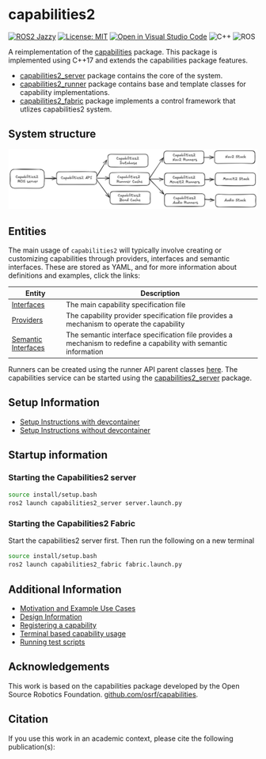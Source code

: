 # capabilities2

[![ROS2 Jazzy](https://img.shields.io/badge/ROS2-Jazzy-blue)](https://index.ros.org/doc/ros2/Releases/)
[![License: MIT](https://img.shields.io/badge/License-MIT-yellow.svg)](https://opensource.org/licenses/MIT)
[![Open in Visual Studio Code](https://img.shields.io/badge/vscode-dev-blue)](https://open.vscode.dev/airesearchlab/capabilities2)
![C++](https://img.shields.io/badge/Code-C++-informational?&logo=c%2b%2b)
![ROS](https://img.shields.io/badge/Framework-ROS2-informational?&logo=ROS)

A reimplementation of the [capabilities](https://github.com/osrf/capabilities) package. This package is implemented using C++17 and extends the capabilities package features. 
- [capabilities2_server](./capabilities2_server/readme.md) package contains the core of the system.
- [capabilities2_runner](./capabilities2_server/readme.md) package contains base and template classes for capability implementations.
- [capabilities2_fabric](./capabilities2_fabric/readme.md) package implements a control framework that utlizes capabilities2 system.


## System structure

![System Structure](./docs/images/system-structure.png)

## Entities

The main usage of `capabilities2` will typically involve creating or customizing capabilities through providers, interfaces and semantic interfaces. These are stored as YAML, and for more information about definitions and examples, click the links:

| Entity | Description |
| --- | --- |
| [Interfaces](./docs/interfaces.md) | The main capability specification file |
| [Providers](./docs/providers.md) | The capability provider specification file provides a mechanism to operate the capability |
| [Semantic Interfaces](./docs/semantic_interfaces.md) | The semantic interface specification file provides a mechanism to redefine a capability with semantic information |

Runners can be created using the runner API parent classes [here](./capabilities2_runner/readme.md). The capabilities service can be started using the [capabilities2_server](./capabilities2_server/readme.md) package.


## Setup Information
- [Setup Instructions with devcontainer](./docs/setup_with_dev.md)
- [Setup Instructions without devcontainer](./docs/setup.md)

## Startup information

### Starting the Capabilities2 server

```bash
source install/setup.bash
ros2 launch capabilities2_server server.launch.py
```

### Starting the Capabilities2 Fabric

Start the capabilities2 server first. Then run the following on a new terminal

```bash
source install/setup.bash
ros2 launch capabilities2_fabric fabric.launch.py
```

## Additional Information
- [Motivation and Example Use Cases](./docs/motivation_and_examples.md)
- [Design Information](./docs/design.md)
- [Registering a capability](./capabilities2_server/docs/register.md)
- [Terminal based capability usage](./capabilities2_server/docs/terminal_usage.md)
- [Running test scripts](./docs/run_test_scripts.md)

## Acknowledgements

This work is based on the capabilities package developed by the Open Source Robotics Foundation. [github.com/osrf/capabilities](https://github.com/osrf/capabilities).

## Citation

If you use this work in an academic context, please cite the following publication(s):
